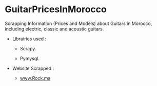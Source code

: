 # GuitarPricesInMorocco
Scrapping Information (Prices and Models) about Guitars in Morocco, including electric, classic and acoustic guitars.

* Librairies used : 

  - Scrapy.

  - Pymysql.

* Website Scrapped :

  - www.Rock.ma
